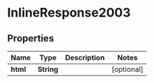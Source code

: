

# InlineResponse2003


## Properties

| Name | Type | Description | Notes |
|------------ | ------------- | ------------- | -------------|
|**html** | **String** |  |  [optional] |



